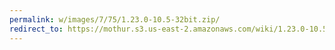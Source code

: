 ```yaml
---
permalink: w/images/7/75/1.23.0-10.5-32bit.zip/
redirect_to: https://mothur.s3.us-east-2.amazonaws.com/wiki/1.23.0-10.5-32bit.zip
---
```


